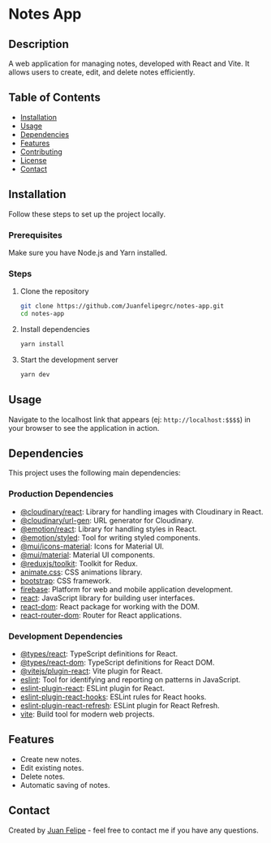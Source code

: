 # Notes App

## Description
A web application for managing notes, developed with React and Vite. It allows users to create, edit, and delete notes efficiently.

## Table of Contents
- [Installation](#installation)
- [Usage](#usage)
- [Dependencies](#dependencies)
- [Features](#features)
- [Contributing](#contributing)
- [License](#license)
- [Contact](#contact)

## Installation
Follow these steps to set up the project locally.

### Prerequisites
Make sure you have Node.js and Yarn installed.

### Steps
1. Clone the repository
    ```bash
    git clone https://github.com/Juanfelipegrc/notes-app.git
    cd notes-app
    ```

2. Install dependencies
    ```bash
    yarn install
    ```

3. Start the development server
    ```bash
    yarn dev
    ```

## Usage
Navigate to the localhost link that appears (ej: `http://localhost:$$$$`) in your browser to see the application in action.

## Dependencies
This project uses the following main dependencies:

### Production Dependencies
- [@cloudinary/react](https://github.com/cloudinary/cloudinary-react): Library for handling images with Cloudinary in React.
- [@cloudinary/url-gen](https://github.com/cloudinary/js-url-gen): URL generator for Cloudinary.
- [@emotion/react](https://emotion.sh/docs/@emotion/react): Library for handling styles in React.
- [@emotion/styled](https://emotion.sh/docs/styled): Tool for writing styled components.
- [@mui/icons-material](https://mui.com/components/material-icons/): Icons for Material UI.
- [@mui/material](https://mui.com/): Material UI components.
- [@reduxjs/toolkit](https://redux-toolkit.js.org/): Toolkit for Redux.
- [animate.css](https://animate.style/): CSS animations library.
- [bootstrap](https://getbootstrap.com/): CSS framework.
- [firebase](https://firebase.google.com/): Platform for web and mobile application development.
- [react](https://reactjs.org/): JavaScript library for building user interfaces.
- [react-dom](https://reactjs.org/docs/react-dom.html): React package for working with the DOM.
- [react-router-dom](https://reactrouter.com/web/guides/quick-start): Router for React applications.

### Development Dependencies
- [@types/react](https://www.npmjs.com/package/@types/react): TypeScript definitions for React.
- [@types/react-dom](https://www.npmjs.com/package/@types/react-dom): TypeScript definitions for React DOM.
- [@vitejs/plugin-react](https://www.npmjs.com/package/@vitejs/plugin-react): Vite plugin for React.
- [eslint](https://eslint.org/): Tool for identifying and reporting on patterns in JavaScript.
- [eslint-plugin-react](https://www.npmjs.com/package/eslint-plugin-react): ESLint plugin for React.
- [eslint-plugin-react-hooks](https://www.npmjs.com/package/eslint-plugin-react-hooks): ESLint rules for React hooks.
- [eslint-plugin-react-refresh](https://www.npmjs.com/package/eslint-plugin-react-refresh): ESLint plugin for React Refresh.
- [vite](https://vitejs.dev/): Build tool for modern web projects.

## Features
- Create new notes.
- Edit existing notes.
- Delete notes.
- Automatic saving of notes.


## Contact
Created by [Juan Felipe](https://github.com/Juanfelipegrc) - feel free to contact me if you have any questions.
